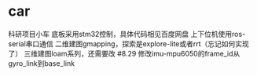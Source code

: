 # car
科研项目小车
底板采用stm32控制，具体代码相见百度网盘
上下位机使用ros-serial串口通信
二维建图gmapping，探索是explore-lite或者rrt（忘记如何实现了）
三维建图loam系列，还需要改
#8.29
修改imu-mpu6050的frame_id从gyro_link到base_link

